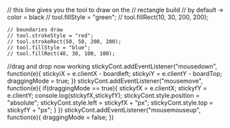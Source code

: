 // this line gives you the tool to draw on the
    // rectangle build
    // by default -> color = black
    // tool.fillStyle = "green";
    // tool.fillRect(10, 30, 200, 200);
    
    // boundaries draw
    // tool.strokeStyle = "red";
    // tool.strokeRect(50, 50, 200, 200);
    // tool.fillStyle = "blue";
    // tool.fillRect(40, 30, 100, 100);


//drag and drop now working
stickyCont.addEventListener("mousedown", function(e){
        stickyiX = e.clientX - boardleft;
        stickyiY = e.clientY - boardTop;
        draggingMode = true;
    })
    stickyCont.addEventListener("mousemove", function(e){
        if(draggingMode == true){
            stickyfX = e.clientX;
            stickyfY = e.clientY;
            console.log(stickyfX,stickyfY);
            stickyCont.style.position = "absolute";
            stickyCont.style.left = stickyfX + "px";
            stickyCont.style.top = stickyfY + "px";
        }
    })
    stickyCont.addEventListener("mousemouseup", function(e){
        draggingMode = false;
    })